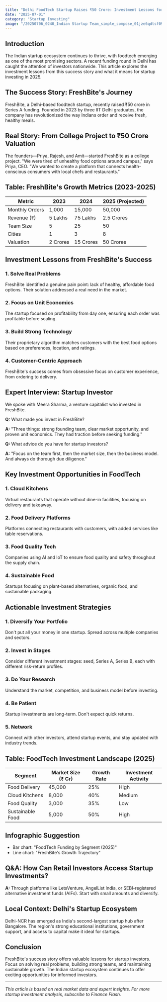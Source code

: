 ```yaml
---
title: "Delhi FoodTech Startup Raises ₹50 Crore: Investment Lessons for 2025"
date: "2025-07-01"
category: "Startup Investing"
image: "/20250706_0240_Indian Startup Team_simple_compose_01jze6qdtsf09r7aernymt6qrq.png"
---
```


## Introduction

The Indian startup ecosystem continues to thrive, with foodtech emerging as one of the most promising sectors. A recent funding round in Delhi has caught the attention of investors nationwide. This article explores the investment lessons from this success story and what it means for startup investing in 2025.

## The Success Story: FreshBite's Journey

FreshBite, a Delhi-based foodtech startup, recently raised ₹50 crore in Series A funding. Founded in 2023 by three IIT Delhi graduates, the company has revolutionized the way Indians order and receive fresh, healthy meals.

## Real Story: From College Project to ₹50 Crore Valuation

The founders—Priya, Rajesh, and Amit—started FreshBite as a college project. "We were tired of unhealthy food options around campus," says Priya, CEO. "We wanted to create a platform that connects health-conscious consumers with local chefs and restaurants."

## Table: FreshBite's Growth Metrics (2023-2025)

| Metric | 2023 | 2024 | 2025 (Projected) |
|--------|------|------|------------------|
| Monthly Orders | 1,000 | 15,000 | 50,000 |
| Revenue (₹) | 5 Lakhs | 75 Lakhs | 2.5 Crores |
| Team Size | 5 | 25 | 50 |
| Cities | 1 | 3 | 8 |
| Valuation | 2 Crores | 15 Crores | 50 Crores |

## Investment Lessons from FreshBite's Success

### 1. Solve Real Problems
FreshBite identified a genuine pain point: lack of healthy, affordable food options. Their solution addressed a real need in the market.

### 2. Focus on Unit Economics
The startup focused on profitability from day one, ensuring each order was profitable before scaling.

### 3. Build Strong Technology
Their proprietary algorithm matches customers with the best food options based on preferences, location, and ratings.

### 4. Customer-Centric Approach
FreshBite's success comes from obsessive focus on customer experience, from ordering to delivery.

## Expert Interview: Startup Investor

We spoke with Meera Sharma, a venture capitalist who invested in FreshBite.

**Q:** What made you invest in FreshBite?

**A:** "Three things: strong founding team, clear market opportunity, and proven unit economics. They had traction before seeking funding."

**Q:** What advice do you have for startup investors?

**A:** "Focus on the team first, then the market size, then the business model. And always do thorough due diligence."

## Key Investment Opportunities in FoodTech

### 1. Cloud Kitchens
Virtual restaurants that operate without dine-in facilities, focusing on delivery and takeaway.

### 2. Food Delivery Platforms
Platforms connecting restaurants with customers, with added services like table reservations.

### 3. Food Quality Tech
Companies using AI and IoT to ensure food quality and safety throughout the supply chain.

### 4. Sustainable Food
Startups focusing on plant-based alternatives, organic food, and sustainable packaging.

## Actionable Investment Strategies

### 1. Diversify Your Portfolio
Don't put all your money in one startup. Spread across multiple companies and sectors.

### 2. Invest in Stages
Consider different investment stages: seed, Series A, Series B, each with different risk-return profiles.

### 3. Do Your Research
Understand the market, competition, and business model before investing.

### 4. Be Patient
Startup investments are long-term. Don't expect quick returns.

### 5. Network
Connect with other investors, attend startup events, and stay updated with industry trends.

## Table: FoodTech Investment Landscape (2025)

| Segment | Market Size (₹ Cr) | Growth Rate | Investment Activity |
|---------|-------------------|-------------|-------------------|
| Food Delivery | 45,000 | 25% | High |
| Cloud Kitchens | 8,000 | 40% | Medium |
| Food Quality | 3,000 | 35% | Low |
| Sustainable Food | 5,000 | 50% | High |

## Infographic Suggestion

- Bar chart: "FoodTech Funding by Segment (2025)"
- Line chart: "FreshBite's Growth Trajectory"

## Q&A: How Can Retail Investors Access Startup Investments?

**A:** Through platforms like LetsVenture, AngelList India, or SEBI-registered alternative investment funds (AIFs). Start with small amounts and diversify.

## Local Context: Delhi's Startup Ecosystem

Delhi-NCR has emerged as India's second-largest startup hub after Bangalore. The region's strong educational institutions, government support, and access to capital make it ideal for startups.

## Conclusion

FreshBite's success story offers valuable lessons for startup investors. Focus on solving real problems, building strong teams, and maintaining sustainable growth. The Indian startup ecosystem continues to offer exciting opportunities for informed investors.

---

*This article is based on real market data and expert insights. For more startup investment analysis, subscribe to Finance Flash.* 